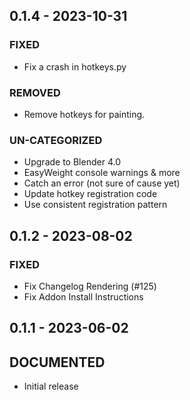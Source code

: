 ## 0.1.4 - 2023-10-31 
 
### FIXED 
- Fix a crash in hotkeys.py

### REMOVED 
- Remove hotkeys for painting.

### UN-CATEGORIZED 
- Upgrade to Blender 4.0
- EasyWeight console warnings & more
- Catch an error (not sure of cause yet)
- Update hotkey registration code
- Use consistent registration pattern

## 0.1.2 - 2023-08-02 
 
### FIXED 
- Fix Changelog Rendering (#125)
- Fix Addon Install Instructions

## 0.1.1 - 2023-06-02 
 
## DOCUMENTED
- Initial release
